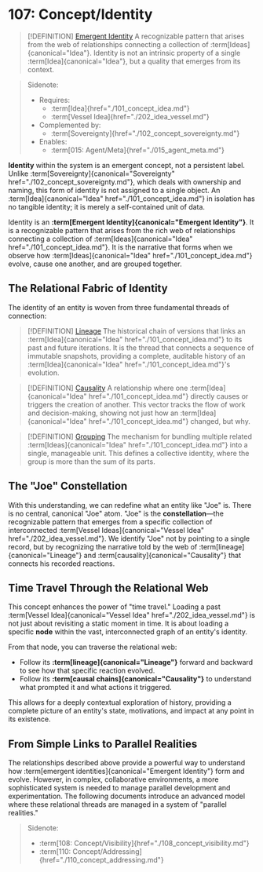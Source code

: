 # 107: Concept/Identity

> [!DEFINITION] [Emergent Identity](./000_glossary.md)
> A recognizable pattern that arises from the web of relationships connecting a collection of :term[Ideas]{canonical="Idea"}. Identity is not an intrinsic property of a single :term[Idea]{canonical="Idea"}, but a quality that emerges from its context.

> Sidenote:
>
> - Requires:
>   - :term[Idea]{href="./101_concept_idea.md"}
>   - :term[Vessel Idea]{href="./202_idea_vessel.md"}
> - Complemented by:
>   - :term[Sovereignty]{href="./102_concept_sovereignty.md"}
> - Enables:
>   - :term[015: Agent/Meta]{href="./015_agent_meta.md"}

**Identity** within the system is an emergent concept, not a persistent label. Unlike :term[Sovereignty]{canonical="Sovereignty" href="./102_concept_sovereignty.md"}, which deals with ownership and naming, this form of identity is not assigned to a single object. An :term[Idea]{canonical="Idea" href="./101_concept_idea.md"} in isolation has no tangible identity; it is merely a self-contained unit of data.

Identity is an **:term[Emergent Identity]{canonical="Emergent Identity"}**. It is a recognizable pattern that arises from the rich web of relationships connecting a collection of :term[Ideas]{canonical="Idea" href="./101_concept_idea.md"}. It is the narrative that forms when we observe how :term[Ideas]{canonical="Idea" href="./101_concept_idea.md"} evolve, cause one another, and are grouped together.

## The Relational Fabric of Identity

The identity of an entity is woven from three fundamental threads of connection:

> [!DEFINITION] [Lineage](./000_glossary.md)
> The historical chain of versions that links an :term[Idea]{canonical="Idea" href="./101_concept_idea.md"} to its past and future iterations. It is the thread that connects a sequence of immutable snapshots, providing a complete, auditable history of an :term[Idea]{canonical="Idea" href="./101_concept_idea.md"}'s evolution.

> [!DEFINITION] [Causality](./000_glossary.md)
> A relationship where one :term[Idea]{canonical="Idea" href="./101_concept_idea.md"} directly causes or triggers the creation of another. This vector tracks the flow of work and decision-making, showing not just how an :term[Idea]{canonical="Idea" href="./101_concept_idea.md"} changed, but why.

> [!DEFINITION] [Grouping](./000_glossary.md)
> The mechanism for bundling multiple related :term[Ideas]{canonical="Idea" href="./101_concept_idea.md"} into a single, manageable unit. This defines a collective identity, where the group is more than the sum of its parts.

## The "Joe" Constellation

With this understanding, we can redefine what an entity like "Joe" is. There is no central, canonical "Joe" atom. "Joe" is the **constellation**—the recognizable pattern that emerges from a specific collection of interconnected :term[Vessel Ideas]{canonical="Vessel Idea" href="./202_idea_vessel.md"}. We identify "Joe" not by pointing to a single record, but by recognizing the narrative told by the web of :term[lineage]{canonical="Lineage"} and :term[causality]{canonical="Causality"} that connects his recorded reactions.

## Time Travel Through the Relational Web

This concept enhances the power of "time travel." Loading a past :term[Vessel Idea]{canonical="Vessel Idea" href="./202_idea_vessel.md"} is not just about revisiting a static moment in time. It is about loading a specific **node** within the vast, interconnected graph of an entity's identity.

From that node, you can traverse the relational web:

- Follow its **:term[lineage]{canonical="Lineage"}** forward and backward to see how that specific reaction evolved.
- Follow its **:term[causal chains]{canonical="Causality"}** to understand what prompted it and what actions it triggered.

This allows for a deeply contextual exploration of history, providing a complete picture of an entity's state, motivations, and impact at any point in its existence.

## From Simple Links to Parallel Realities

The relationships described above provide a powerful way to understand how :term[emergent identities]{canonical="Emergent Identity"} form and evolve. However, in complex, collaborative environments, a more sophisticated system is needed to manage parallel development and experimentation. The following documents introduce an advanced model where these relational threads are managed in a system of "parallel realities."

> Sidenote:
>
> - :term[108: Concept/Visibility]{href="./108_concept_visibility.md"}
> - :term[110: Concept/Addressing]{href="./110_concept_addressing.md"}
